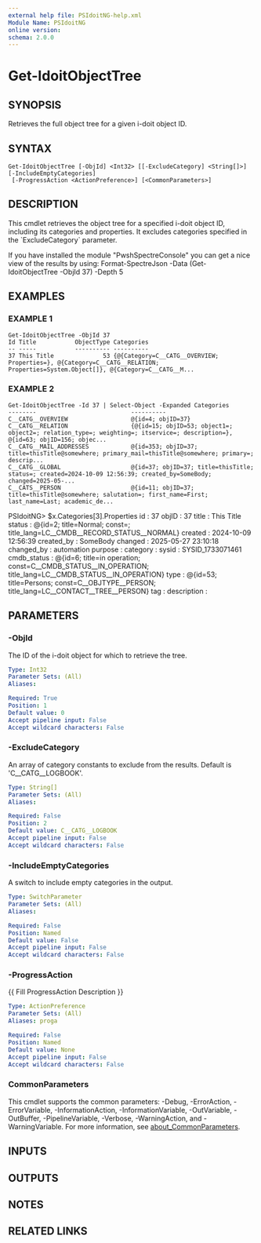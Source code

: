 ```yaml
---
external help file: PSIdoitNG-help.xml
Module Name: PSIdoitNG
online version:
schema: 2.0.0
---
```


# Get-IdoitObjectTree

## SYNOPSIS
Retrieves the full object tree for a given i-doit object ID.

## SYNTAX

```
Get-IdoitObjectTree [-ObjId] <Int32> [[-ExcludeCategory] <String[]>] [-IncludeEmptyCategories]
 [-ProgressAction <ActionPreference>] [<CommonParameters>]
```

## DESCRIPTION
This cmdlet retrieves the object tree for a specified i-doit object ID, including its categories and properties.
It excludes categories specified in the \`ExcludeCategory\` parameter.

If you have installed the module "PwshSpectreConsole" you can get a nice view of the results by using:
Format-SpectreJson -Data (Get-IdoitObjectTree -ObjId 37) -Depth 5

## EXAMPLES

### EXAMPLE 1
```
Get-IdoitObjectTree -ObjId 37
Id Title           ObjectType Categories
-- -----           ---------- ----------
37 This Title              53 {@{Category=C__CATG__OVERVIEW; Properties=}, @{Category=C__CATG__RELATION; Properties=System.Object[]}, @{Category=C__CATG__M...
```

### EXAMPLE 2
```
Get-IdoitObjectTree -Id 37 | Select-Object -Expanded Categories
--------                           ----------
C__CATG__OVERVIEW                  @{id=4; objID=37}
C__CATG__RELATION                  {@{id=15; objID=53; object1=; object2=; relation_type=; weighting=; itservice=; description=}, @{id=63; objID=156; objec...
C__CATG__MAIL_ADDRESSES            @{id=353; objID=37; title=thisTitle@somewhere; primary_mail=thisTitle@somewhere; primary=; descrip...
C__CATG__GLOBAL                    @{id=37; objID=37; title=thisTitle; status=; created=2024-10-09 12:56:39; created_by=SomeBody; changed=2025-05-...
C__CATS__PERSON                    @{id=11; objID=37; title=thisTitle@somewhere; salutation=; first_name=First; last_name=Last; academic_de...
```

PSIdoitNG\> $x.Categories\[3\].Properties
id          : 37
objID       : 37
title       : This Title
status      : @{id=2; title=Normal; const=; title_lang=LC__CMDB__RECORD_STATUS__NORMAL}
created     : 2024-10-09 12:56:39
created_by  : SomeBody
changed     : 2025-05-27 23:10:18
changed_by  : automation
purpose     :
category    :
sysid       : SYSID_1733071461
cmdb_status : @{id=6; title=in operation; const=C__CMDB_STATUS__IN_OPERATION; title_lang=LC__CMDB_STATUS__IN_OPERATION}
type        : @{id=53; title=Persons; const=C__OBJTYPE__PERSON; title_lang=LC__CONTACT__TREE__PERSON}
tag         :
description :

## PARAMETERS

### -ObjId
The ID of the i-doit object for which to retrieve the tree.

```yaml
Type: Int32
Parameter Sets: (All)
Aliases:

Required: True
Position: 1
Default value: 0
Accept pipeline input: False
Accept wildcard characters: False
```

### -ExcludeCategory
An array of category constants to exclude from the results.
Default is 'C__CATG__LOGBOOK'.

```yaml
Type: String[]
Parameter Sets: (All)
Aliases:

Required: False
Position: 2
Default value: C__CATG__LOGBOOK
Accept pipeline input: False
Accept wildcard characters: False
```

### -IncludeEmptyCategories
A switch to include empty categories in the output.

```yaml
Type: SwitchParameter
Parameter Sets: (All)
Aliases:

Required: False
Position: Named
Default value: False
Accept pipeline input: False
Accept wildcard characters: False
```

### -ProgressAction
{{ Fill ProgressAction Description }}

```yaml
Type: ActionPreference
Parameter Sets: (All)
Aliases: proga

Required: False
Position: Named
Default value: None
Accept pipeline input: False
Accept wildcard characters: False
```

### CommonParameters
This cmdlet supports the common parameters: -Debug, -ErrorAction, -ErrorVariable, -InformationAction, -InformationVariable, -OutVariable, -OutBuffer, -PipelineVariable, -Verbose, -WarningAction, and -WarningVariable. For more information, see [about_CommonParameters](http://go.microsoft.com/fwlink/?LinkID=113216).

## INPUTS

## OUTPUTS

## NOTES

## RELATED LINKS
